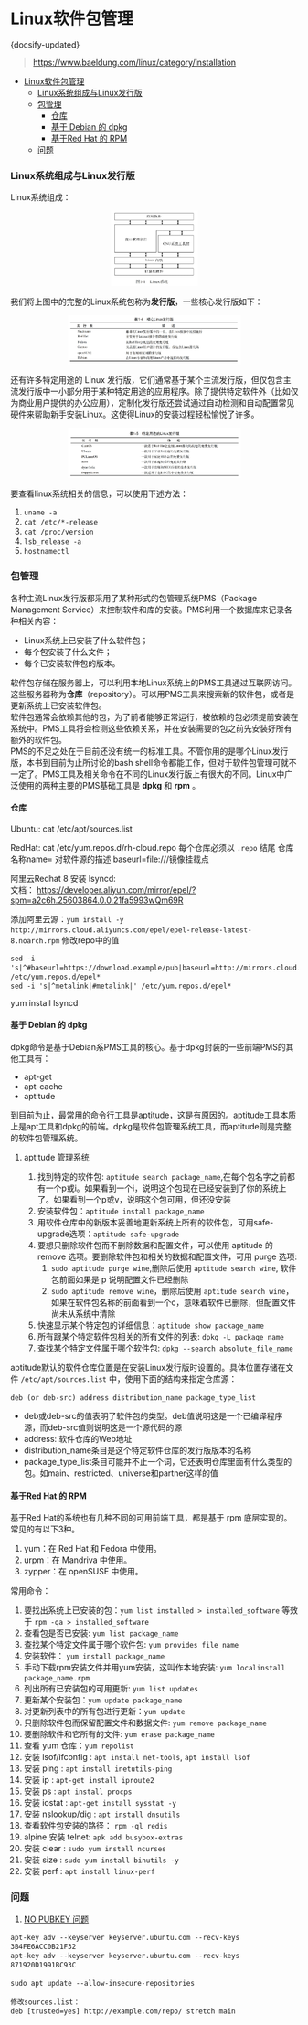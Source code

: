 #  Linux软件包管理
{docsify-updated}
> https://www.baeldung.com/linux/category/installation
- [Linux软件包管理](#linux软件包管理)
    - [Linux系统组成与Linux发行版](#linux系统组成与linux发行版)
    - [包管理](#包管理)
      - [仓库](#仓库)
      - [基于 Debian 的 dpkg](#基于-debian-的-dpkg)
      - [基于Red Hat 的 RPM](#基于red-hat-的-rpm)
    - [问题](#问题)


### Linux系统组成与Linux发行版
Linux系统组成：
<center><img src="pics/linux-sys.jpg" width="30%" ></center>

我们将上图中的完整的Linux系统包称为**发行版**，一些核心发行版如下：
<center><img src="pics/main-linux-distro.jpg" width="60%" ></center>

还有许多特定用途的 Linux 发行版，它们通常基于某个主流发行版，但仅包含主流发行版中一小部分用于某种特定用途的应用程序。除了提供特定软件外（比如仅为商业用户提供的办公应用），定制化发行版还尝试通过自动检测和自动配置常见硬件来帮助新手安装Linux。这使得Linux的安装过程轻松愉悦了许多。
<center><img src="pics/popular-linux-distro.jpg" width="60%" ></center>

要查看linux系统相关的信息，可以使用下述方法：
1. `uname -a`
2. `cat /etc/*-release`
3. `cat /proc/version`
4. `lsb_release -a`
5. `hostnamectl`

### 包管理
各种主流Linux发行版都采用了某种形式的包管理系统PMS（Package Management Service）来控制软件和库的安装。PMS利用一个数据库来记录各种相关内容：
+ Linux系统上已安装了什么软件包；
+ 每个包安装了什么文件；
+ 每个已安装软件包的版本。

软件包存储在服务器上，可以利用本地Linux系统上的PMS工具通过互联网访问。这些服务器称为**仓库**（repository）。可以用PMS工具来搜索新的软件包，或者是更新系统上已安装软件包。  
软件包通常会依赖其他的包，为了前者能够正常运行，被依赖的包必须提前安装在系统中。PMS工具将会检测这些依赖关系，并在安装需要的包之前先安装好所有额外的软件包。  
PMS的不足之处在于目前还没有统一的标准工具。不管你用的是哪个Linux发行版，本书到目前为止所讨论的bash shell命令都能工作，但对于软件包管理可就不一定了。PMS工具及相关命令在不同的Linux发行版上有很大的不同。Linux中广泛使用的两种主要的PMS基础工具是 **dpkg** 和 **rpm** 。

#### 仓库
Ubuntu: cat /etc/apt/sources.list

RedHat: cat /etc/yum.repos.d/rh-cloud.repo 每个仓库必须以 `.repo` 结尾
仓库名称name= 对软件源的描述
baseurl=file:///镜像挂载点

阿里云Redhat 8 安装 lsyncd:  
文档： https://developer.aliyun.com/mirror/epel/?spm=a2c6h.25603864.0.0.21fa5993wQm69R

添加阿里云源：`yum install -y http://mirrors.cloud.aliyuncs.com/epel/epel-release-latest-8.noarch.rpm`
修改repo中的值
```
sed -i 's|^#baseurl=https://download.example/pub|baseurl=http://mirrors.cloud.aliyuncs.com|' /etc/yum.repos.d/epel*
sed -i 's|^metalink|#metalink|' /etc/yum.repos.d/epel*
```
yum install lsyncd

#### 基于 Debian 的 dpkg
dpkg命令是基于Debian系PMS工具的核心。基于dpkg封装的一些前端PMS的其他工具有：
+ apt-get 
+ apt-cache 
+ aptitude 

到目前为止，最常用的命令行工具是aptitude，这是有原因的。aptitude工具本质上是apt工具和dpkg的前端。dpkg是软件包管理系统工具，而aptitude则是完整的软件包管理系统。

1. aptitude 管理系统

   1. 找到特定的软件包: `aptitude search package_name`,在每个包名字之前都有一个p或i。如果看到一个i，说明这个包现在已经安装到了你的系统上了。如果看到一个p或v，说明这个包可用，但还没安装
   2. 安装软件包：`aptitude install package_name`
   3. 用软件仓库中的新版本妥善地更新系统上所有的软件包，可用safe-upgrade选项：`aptitude safe-upgrade`
   4. 要想只删除软件包而不删除数据和配置文件，可以使用 aptitude 的 remove 选项。要删除软件包和相关的数据和配置文件，可用 purge 选项:
      1. `sudo aptitude purge wine`,删除后使用 `aptitude search wine`, 软件包前面如果是 p 说明配置文件已经删除
      2. `sudo aptitude remove wine`，删除后使用 `aptitude search wine`，如果在软件包名称的前面看到一个c，意味着软件已删除，但配置文件尚未从系统中清除
   5. 快速显示某个特定包的详细信息：`aptitude show package_name`
   6. 所有跟某个特定软件包相关的所有文件的列表: `dpkg -L package_name`
   7. 查找某个特定文件属于哪个软件包: `dpkg --search absolute_file_name`

aptitude默认的软件仓库位置是在安装Linux发行版时设置的。具体位置存储在文件 `/etc/apt/sources.list` 中，使用下面的结构来指定仓库源：

`deb (or deb-src) address distribution_name package_type_list`
+ deb或deb-src的值表明了软件包的类型。deb值说明这是一个已编译程序源，而deb-src值则说明这是一个源代码的源
+ address: 软件仓库的Web地址
+ distribution_name条目是这个特定软件仓库的发行版版本的名称
+ package_type_list条目可能并不止一个词，它还表明仓库里面有什么类型的包。如main、restricted、universe和partner这样的值

#### 基于Red Hat 的 RPM
基于Red Hat的系统也有几种不同的可用前端工具，都是基于 rpm 底层实现的。常见的有以下3种。
1. yum：在 Red Hat 和 Fedora 中使用。
2. urpm：在 Mandriva 中使用。
3. zypper：在 openSUSE 中使用。

常用命令：
1. 要找出系统上已安装的包：`yum list installed > installed_software` 等效于 `rpm -qa > installed_software`
2. 查看包是否已安装: `yum list package_name`
3. 查找某个特定文件属于哪个软件包: `yum provides file_name`
4. 安装软件： `yum install package_name`
5. 手动下载rpm安装文件并用yum安装，这叫作本地安装: `yum localinstall package_name.rpm`
6. 列出所有已安装包的可用更新: `yum list updates`
7. 更新某个安装包：`yum update package_name`
8. 对更新列表中的所有包进行更新：`yum update`
9. 只删除软件包而保留配置文件和数据文件: `yum remove package_name`
10. 要删除软件和它所有的文件: `yum erase package_name`
11. 查看 yum 仓库：`yum repolist`
12. 安装 lsof/ifconfig : `apt install net-tools`, `apt install lsof`
13. 安装 ping : `apt install inetutils-ping`
14. 安装 ip : `apt-get install iproute2`
15. 安装 ps : `apt install procps`
16. 安装 iostat : `apt-get install sysstat -y`
17. 安装 nslookup/dig : `apt install dnsutils`
18. 查看软件包安装的路径： `rpm -ql redis`
19. alpine 安装 telnet: `apk add busybox-extras`
20. 安装 clear : `sudo yum install ncurses`
21. 安装 size : `sudo yum install binutils -y`
22. 安装 perf : `apt install linux-perf`

### 问题

1. [NO PUBKEY 问题](https://chrisjean.com/fix-apt-get-update-the-following-signatures-couldnt-be-verified-because-the-public-key-is-not-available/)
```
apt-key adv --keyserver keyserver.ubuntu.com --recv-keys 3B4FE6ACC0B21F32
apt-key adv --keyserver keyserver.ubuntu.com --recv-keys 871920D1991BC93C

sudo apt update --allow-insecure-repositories

修改sources.list：
deb [trusted=yes] http://example.com/repo/ stretch main
```
